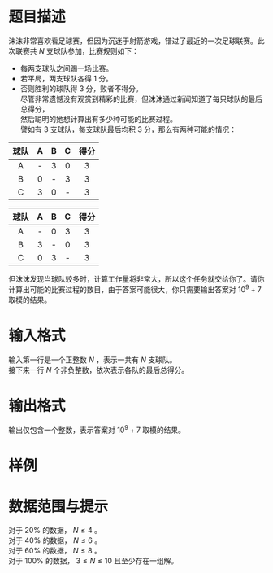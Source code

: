 
# 题目描述

沫沫非常喜欢看足球赛，但因为沉迷于射箭游戏，错过了最近的一次足球联赛。此次联赛共 $N$ 支球队参加，比赛规则如下：  
 - 每两支球队之间踢一场比赛。  
 - 若平局，两支球队各得 $1$ 分。  
 - 否则胜利的球队得 $3$ 分，败者不得分。  
尽管非常遗憾没有观赏到精彩的比赛，但沫沫通过新闻知道了每只球队的最后总得分，  
然后聪明的她想计算出有多少种可能的比赛过程。  
譬如有 $3$ 支球队，每支球队最后均积 $3$ 分，那么有两种可能的情况：  

|  球队  |  A   |  B   |  C   |  得分  |
| :--: | :--: | :--: | :--: | :--: |
|  A   |  -   |  3   |  0   |  3   |
|  B   |  0   |  -   |  3   |  3   |
|  C   |  3   |  0   |  -   |  3   |

|  球队  |  A   |  B   |  C   |  得分  |
| :--: | :--: | :--: | :--: | :--: |
|  A   |  -   |  0   |  3   |  3   |
|  B   |  3   |  -   |  0   |  3   |
|  C   |  0   |  3   |  -   |  3   |

但沫沫发现当球队较多时，计算工作量将非常大，所以这个任务就交给你了。请你计算出可能的比赛过程的数目，由于答案可能很大，你只需要输出答案对 $10^9+7$ 取模的结果。

# 输入格式

输入第一行是一个正整数 $N$ ，表示一共有 $N$ 支球队。  
接下来一行 $N$ 个非负整数，依次表示各队的最后总得分。  


# 输出格式

输出仅包含一个整数，表示答案对 $10^9+7$ 取模的结果。  

# 样例



# 数据范围与提示

对于 $20\%$ 的数据， $N \le 4$ 。  
对于 $40\%$ 的数据， $N \le 6$ 。  
对于 $60\%$ 的数据， $N \le 8$ 。  
对于 $100\%$ 的数据， $3 \le N \le 10$ 且至少存在一组解。  


